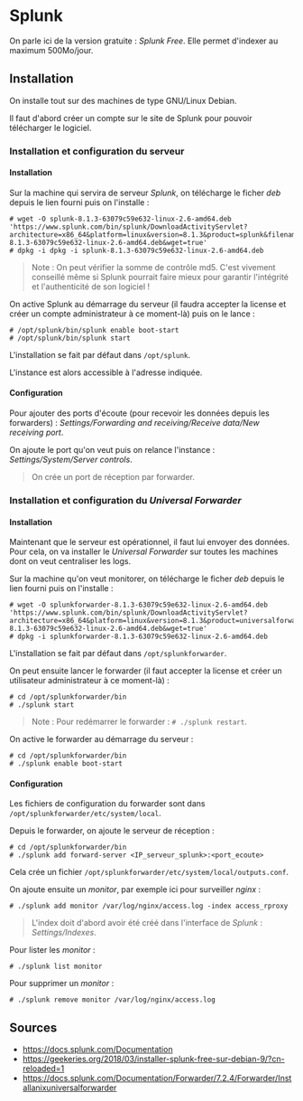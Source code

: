 Splunk
======

On parle ici de la version gratuite : *Splunk Free*. Elle permet d'indexer
au maximum 500Mo/jour.


## Installation

On installe tout sur des machines de type GNU/Linux Debian.

Il faut d'abord créer un compte sur le site de Splunk pour pouvoir télécharger
le logiciel.

### Installation et configuration du serveur

#### Installation

Sur la machine qui servira de serveur *Splunk*, on télécharge le ficher *deb*
depuis le lien fourni puis on l'installe :
```
# wget -O splunk-8.1.3-63079c59e632-linux-2.6-amd64.deb 'https://www.splunk.com/bin/splunk/DownloadActivityServlet?architecture=x86_64&platform=linux&version=8.1.3&product=splunk&filename=splunk-8.1.3-63079c59e632-linux-2.6-amd64.deb&wget=true'
# dpkg -i dpkg -i splunk-8.1.3-63079c59e632-linux-2.6-amd64.deb
```

> Note : On peut vérifier la somme de contrôle md5. C'est vivement conseillé
  même si Splunk pourrait faire mieux pour garantir l'intégrité et
  l'authenticité de son logiciel !

On active Splunk au démarrage du serveur (il faudra accepter la license et
créer un compte administrateur à ce moment-là) puis on le lance :
```
# /opt/splunk/bin/splunk enable boot-start
# /opt/splunk/bin/splunk start
```

L'installation se fait par défaut dans `/opt/splunk`.

L'instance est alors accessible à l'adresse indiquée.

#### Configuration

Pour ajouter des ports d'écoute (pour recevoir les données depuis les
forwarders) : *Settings/Forwarding and receiving/Receive data/New receiving port*.

On ajoute le port qu'on veut puis on relance l'instance :
*Settings/System/Server controls*.

> On crée un port de réception par forwarder.

### Installation et configuration du *Universal Forwarder*

#### Installation

Maintenant que le serveur est opérationnel, il faut lui envoyer des données.
Pour cela, on va installer le *Universal Forwarder* sur toutes les machines
dont on veut centraliser les logs.

Sur la machine qu'on veut monitorer, on télécharge le ficher *deb* depuis le
lien fourni puis on l'installe :
```
# wget -O splunkforwarder-8.1.3-63079c59e632-linux-2.6-amd64.deb 'https://www.splunk.com/bin/splunk/DownloadActivityServlet?architecture=x86_64&platform=linux&version=8.1.3&product=universalforwarder&filename=splunkforwarder-8.1.3-63079c59e632-linux-2.6-amd64.deb&wget=true'
# dpkg -i splunkforwarder-8.1.3-63079c59e632-linux-2.6-amd64.deb
```

L'installation se fait par défaut dans `/opt/splunkforwarder`.

On peut ensuite lancer le forwarder (il faut accepter la license et créer un
utilisateur administrateur à ce moment-là) :
```
# cd /opt/splunkforwarder/bin
# ./splunk start
```

> Note : Pour redémarrer le forwarder : `# ./splunk restart`.

On active le forwarder au démarrage du serveur :
```
# cd /opt/splunkforwarder/bin
# ./splunk enable boot-start
```

#### Configuration

Les fichiers de configuration du forwarder sont dans
`/opt/splunkforwarder/etc/system/local`.

Depuis le forwarder, on ajoute le serveur de réception :
```
# cd /opt/splunkforwarder/bin
# ./splunk add forward-server <IP_serveur_splunk>:<port_ecoute>
```

Cela crée un fichier `/opt/splunkforwarder/etc/system/local/outputs.conf`.

On ajoute ensuite un *monitor*, par exemple ici pour surveiller *nginx* :
```
# ./splunk add monitor /var/log/nginx/access.log -index access_rproxy
```

> L'index doit d'abord avoir été créé dans l'interface de *Splunk* :
  *Settings/Indexes*.

Pour lister les *monitor* :
```
# ./splunk list monitor
```

Pour supprimer un *monitor* :
```
# ./splunk remove monitor /var/log/nginx/access.log
```


## Sources

- <https://docs.splunk.com/Documentation>
- <https://geekeries.org/2018/03/installer-splunk-free-sur-debian-9/?cn-reloaded=1>
- <https://docs.splunk.com/Documentation/Forwarder/7.2.4/Forwarder/Installanixuniversalforwarder>

